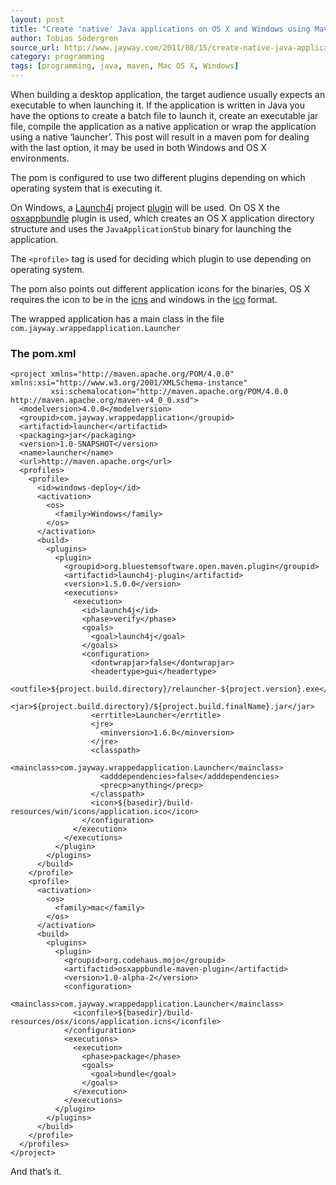 ```yaml
---
layout: post
title: "Create 'native' Java applications on OS X and Windows using Maven plugins"
author: Tobias Södergren
source_url: http://www.jayway.com/2011/08/15/create-native-java-applications-on-os-x-and-windows-using-maven-plugins/
category: programming
tags: [programming, java, maven, Mac OS X, Windows]
---
```


When building a desktop application, the target audience usually expects an executable to when launching it. If the application is written in Java you have the options to create a batch file to launch it, create an executable jar file, compile the application as a native application or wrap the application using a native ‘launcher’. This post will result in a maven pom for dealing with the last option, it may be used in both Windows and OS X environments.

<!--more-->

The pom is configured to use two different plugins depending on which operating system that is executing it.

On Windows, a [Launch4j](http://launch4j.sourceforge.net/) project [plugin](http://alakai.org/reference/plugins/launch4j-plugin-usage.html) will be used. On OS X the [osxappbundle](http://mojo.codehaus.org/osxappbundle-maven-plugin/) plugin is used, which creates an OS X application directory structure and uses the `JavaApplicationStub` binary for launching the application.

The `<profile>` tag is used for deciding which plugin to use depending on operating system.

The pom also points out different application icons for the binaries, OS X requires the icon to be in the [icns](http://en.wikipedia.org/wiki/Apple_Icon_Image_format) and windows in the [ico](http://en.wikipedia.org/wiki/ICO_(file_format)) format.

The wrapped application has a main class in the file `com.jayway.wrappedapplication.Launcher`

### The pom.xml

	<project xmlns="http://maven.apache.org/POM/4.0.0" xmlns:xsi="http://www.w3.org/2001/XMLSchema-instance"
	         xsi:schemalocation="http://maven.apache.org/POM/4.0.0 http://maven.apache.org/maven-v4_0_0.xsd">
	  <modelversion>4.0.0</modelversion>
	  <groupid>com.jayway.wrappedapplication</groupid>
	  <artifactid>launcher</artifactid>
	  <packaging>jar</packaging>
	  <version>1.0-SNAPSHOT</version>
	  <name>launcher</name>
	  <url>http://maven.apache.org</url>
	  <profiles>
	    <profile>
	      <id>windows-deploy</id>
	      <activation>
	        <os>
	          <family>Windows</family>
	        </os>
	      </activation>
	      <build>
	        <plugins>
	          <plugin>
	            <groupid>org.bluestemsoftware.open.maven.plugin</groupid>
	            <artifactid>launch4j-plugin</artifactid>
	            <version>1.5.0.0</version>
	            <executions>
	              <execution>
	                <id>launch4j</id>
	                <phase>verify</phase>
	                <goals>
	                  <goal>launch4j</goal>
	                </goals>
	                <configuration>
	                  <dontwrapjar>false</dontwrapjar>
	                  <headertype>gui</headertype>
	                  <outfile>${project.build.directory}/relauncher-${project.version}.exe</outfile>
	                  <jar>${project.build.directory}/${project.build.finalName}.jar</jar>
	                  <errtitle>Launcher</errtitle>
	                  <jre>
	                    <minversion>1.6.0</minversion>
	                  </jre>
	                  <classpath>
	                    <mainclass>com.jayway.wrappedapplication.Launcher</mainclass>
	                    <adddependencies>false</adddependencies>
	                    <precp>anything</precp>
	                  </classpath>
	                  <icon>${basedir}/build-resources/win/icons/application.ico</icon>
	                </configuration>
	              </execution>
	            </executions>
	          </plugin>
	        </plugins>
	      </build>
	    </profile>
	    <profile>
	      <activation>
	        <os>
	          <family>mac</family>
	        </os>
	      </activation>
	      <build>
	        <plugins>
	          <plugin>
	            <groupid>org.codehaus.mojo</groupid>
	            <artifactid>osxappbundle-maven-plugin</artifactid>
	            <version>1.0-alpha-2</version>
	            <configuration>
	              <mainclass>com.jayway.wrappedapplication.Launcher</mainclass>
	              <iconfile>${basedir}/build-resources/osx/icons/application.icns</iconfile>
	            </configuration>
	            <executions>
	              <execution>
	                <phase>package</phase>
	                <goals>
	                  <goal>bundle</goal>
	                </goals>
	              </execution>
	            </executions>
	          </plugin>
	        </plugins>
	      </build>
	    </profile>
	  </profiles>
	</project>
	
And that’s it.	